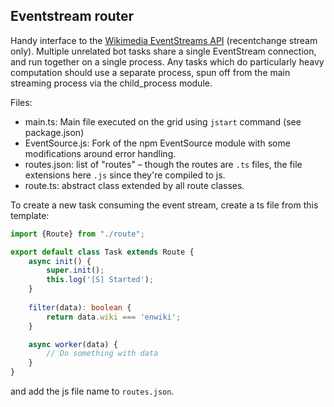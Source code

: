 ## Eventstream router

Handy interface to the [Wikimedia EventStreams API](https://wikitech.wikimedia.org/wiki/Event_Platform/EventStreams) (recentchange stream only). Multiple unrelated bot tasks share a single EventStream connection, and run together on a single process. Any tasks which do particularly heavy computation should use a separate process, spun off from the main streaming process via the child_process module. 

Files:

- main.ts: Main file executed on the grid using `jstart` command (see package.json)
- EventSource.js: Fork of the npm EventSource module with some modifications around error handling.
- routes.json: list of "routes" – though the routes are `.ts` files, the file extensions here `.js` since they're compiled to js.
- route.ts: abstract class extended by all route classes.

To create a new task consuming the event stream, create a ts file from this template:
```ts
import {Route} from "./route";

export default class Task extends Route {
	async init() {
		super.init();
		this.log('[S] Started');
	}
	
	filter(data): boolean {
		return data.wiki === 'enwiki';
	}

	async worker(data) {
		// Do something with data
	}
}
```

and add the js file name to `routes.json`.